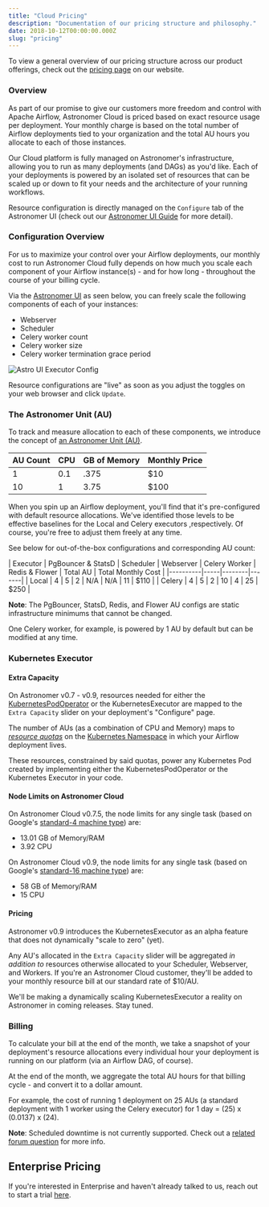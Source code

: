 ```yaml
---
title: "Cloud Pricing"
description: "Documentation of our pricing structure and philosophy."
date: 2018-10-12T00:00:00.000Z
slug: "pricing"
---
```


To view a general overview of our pricing structure across our product offerings, check out the [pricing page](https://www.astronomer.io/pricing/) on our website.

### Overview

As part of our promise to give our customers more freedom and control with Apache Airflow, Astronomer Cloud is priced based on exact resource usage per deployment. Your monthly charge is based on the total number of Airflow deployments tied to your organization and the total AU hours you allocate to each of those instances.

Our Cloud platform is fully managed on Astronomer's infrastructure, allowing you to run as many deployments (and DAGs) as you'd like. Each of your deployments is powered by an isolated set of resources that can be scaled up or down to fit your needs and the architecture of your running workflows.

Resource configuration is directly managed on the `Configure` tab of the Astronomer UI (check out our [Astronomer UI Guide](https://www.astronomer.io/docs/airflow-deployments/) for more detail).

### Configuration Overview

For us to maximize your control over your Airflow deployments, our monthly cost to run Astronomer Cloud fully depends on how much you scale each component of your Airflow instance(s) - and for how long - throughout the course of your billing cycle.

Via the [Astronomer UI](https://app.astronomer.cloud/login) as seen below, you can freely scale the following components of each of your instances:

- Webserver
- Scheduler
- Celery worker count
- Celery worker size
- Celery worker termination grace period

![Astro UI Executor Config](https://assets2.astronomer.io/main/docs/astronomer-ui/Astro-UI-Executor.png)

Resource configurations are "live" as soon as you adjust the toggles on your web browser and click `Update`.

### The Astronomer Unit (AU)

To track and measure allocation to each of these components, we introduce the concept of [an Astronomer Unit (AU)](https://github.com/astronomer/houston-api/blob/193183be40df7e00261c3bf4941caf80e5d874a4/config/default.yaml#L317).

| AU Count | CPU | GB of Memory | Monthly Price |
|----------|-----|--------|-------|
| 1 | 0.1 | .375 | $10 |
| 10 | 1 | 3.75 | $100


When you spin up an Airflow deployment, you'll find that it's pre-configured with default resource allocations. We've identified those levels to be effective baselines for the Local and Celery executors ,respectively. Of course, you're free to adjust them freely at any time.

See below for out-of-the-box configurations and corresponding AU count:

| Executor | PgBouncer & StatsD | Scheduler | Webserver | Celery Worker | Redis & Flower | Total AU | Total Monthly Cost |
|----------|-----|--------|-------|
| Local | 4 | 5 | 2 | N/A | N/A | 11 | $110 |
| Celery | 4 | 5 | 2 | 10 | 4 | 25 | $250 |

**Note**: The PgBouncer, StatsD, Redis, and Flower AU configs are static infrastructure minimums that cannot be changed.

One Celery worker, for example, is powered by 1 AU by default but can be modified at any time.

### Kubernetes Executor

#### Extra Capacity

On Astronomer v0.7 - v0.9, resources needed for either the [KubernetesPodOperator](https://www.astronomer.io/docs/kubepodoperator/) or the KubernetesExecutor are mapped to the `Extra Capacity` slider on your deployment's "Configure" page.

The number of AUs (as a combination of CPU and Memory) maps to [*resource quotas*](https://kubernetes.io/docs/concepts/policy/resource-quotas/) on the [Kubernetes Namespace](https://kubernetes.io/docs/concepts/overview/working-with-objects/namespaces/) in which your Airflow deployment lives.

These resources, constrained by said quotas, power any Kubernetes Pod created by implementing either the KubernetesPodOperator or the Kubernetes Executor in your code.

#### Node Limits on Astronomer Cloud

On Astronomer Cloud v0.7.5, the node limits for any single task (based on Google's [standard-4 machine type](https://cloud.google.com/compute/docs/machine-types)) are:

- 13.01 GB of Memory/RAM
- 3.92 CPU

On Astronomer Cloud v0.9, the node limits for any single task (based on Google's [standard-16 machine type](https://cloud.google.com/compute/docs/machine-types)) are:

- 58 GB of Memory/RAM
- 15 CPU

#### Pricing

Astronomer v0.9 introduces the KubernetesExecutor as an alpha feature that does not dynamically "scale to zero" (yet).

Any AU's allocated in the `Extra Capacity` slider will be aggregated *in addition to* resources otherwise allocated to your Scheduler, Webserver, and Workers. If you're an Astronomer Cloud customer, they'll be added to your monthly resource bill at our standard rate of $10/AU.

We'll be making a dynamically scaling KubernetesExecutor a reality on Astronomer in coming releases. Stay tuned.

### Billing

To calculate your bill at the end of the month, we take a snapshot of your deployment's resource allocations every individual hour your deployment is running on our platform (via an Airflow DAG, of course).

At the end of the month, we aggregate the total AU hours for that billing cycle - and convert it to a dollar amount.

For example, the cost of running 1 deployment on 25 AUs (a standard deployment with 1 worker using the Celery executor) for 1 day = (25) x (0.0137) x (24).

**Note**: Scheduled downtime is not currently supported. Check out a [related forum question](https://forum.astronomer.io/t/can-i-have-scheduled-downtime/35) for more info.


## Enterprise Pricing

If you're interested in Enterprise and haven't already talked to us, reach out to start a trial [here](https://www.astronomer.io/enterprise/#request).
